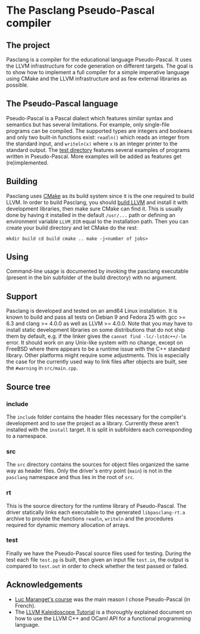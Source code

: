 # The Pasclang Pseudo-Pascal compiler

## The project

Pasclang is a compiler for the educational language Pseudo-Pascal. It uses the LLVM infrastructure for code generation on different targets. The goal is to show how to implement a full compiler for a simple imperative language using CMake and the LLVM infrastructure and as few external libraries as possible.

## The Pseudo-Pascal language

Pseudo-Pascal is a Pascal dialect which features similar syntax and semantics but has several limitations. For example, only single-file programs can be compiled. The supported types are integers and booleans and only two built-in functions exist: `readln()` which reads an integer from the standard input, and `writeln(x)` where `x` is an integer printer to the standard output. The [test directory](test/) features several examples of programs written in Pseudo-Pascal. More examples will be added as features get (re)implemented.

## Building

Pasclang uses [CMake](https://cmake.org) as its build system since it is the one required to build LLVM.
In order to build Pasclang, you should [build LLVM](http://llvm.org/docs/CMake.html) and install it with development libraries, then make sure CMake can find it. This is usually done by having it installed in the default `/usr/...` path or defining an environment variable `LLVM_DIR` equal to the installation path. Then you can create your build directory and let CMake do the rest:

``mkdir build
cd build
cmake ..
make -j<number of jobs>``

## Using

Command-line usage is documented by invoking the pasclang executable (present in the bin subfolder of the build directory) with no argument.

## Support

Pasclang is developed and tested on an amd64 Linux installation. It is known to build and pass all tests on Debian 9 and Fedora 25 with gcc >= 6.3 and clang >= 4.0.0 as well as LLVM >= 4.0.0. Note that you may have to install static development libraries on some distributions that do not ship them by default, e.g. if the linker gives the `cannot find -lc/-lstdc++/-lm` error. It should work on any Unix-like system with no change, except on FreeBSD where there appears to be a runtime issue with the C++ standard library. Other platforms might require some adjustments. This is especially the case for the currently used way to link files after objects are built, see the `#warning` in `src/main.cpp`.

## Source tree

### include

The `include` folder contains the header files necessary for the compiler's development and to use the project as a library. Currently these aren't installed with the `install` target. It is split in subfolders each corresponding to a namespace.

### src

The `src` directory contains the sources for object files organized the same way as header files. Only the driver's entry point (`main`) is not in the `pasclang` namespace and thus lies in the root of `src`.

### rt

This is the source directory for the runtime library of Pseudo-Pascal. The driver statically links each executable to the generated `libpasclang-rt.a` archive to provide the functions `readln`, `writeln` and the procedures required for dynamic memory allocation of arrays.

### test

Finally we have the Pseudo-Pascal source files used for testing. During the test each file `test.pp` is built, then given an input file `test.in`, the output is compared to `test.out` in order to check whether the test passed or failed.

## Acknowledgements

* [Luc Maranget's course](http://gallium.inria.fr/~maranget/X/compil/poly/index.html) was the main reason I chose Pseudo-Pascal (in French).
* The [LLVM Kaleidoscope Tutorial](http://llvm.org/docs/tutorial/index.html) is a thoroughly explained document on how to use the LLVM C++ and OCaml API for a functional programming language.
